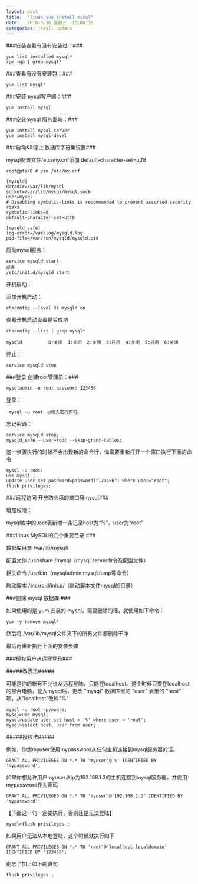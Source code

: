 ```yaml
---
layout: post
title:  "linux yum install mysql"
date:   2016-3-16 星期三  10:06:36 
categories: jekyll update
---
```


###安装查看有没有安装过：###

	yum list installed mysql*
	rpm -qa | grep mysql* 

###查看有没有安装包：###

	yum list mysql* 

###安装mysql客户端：###

	yum install mysql 

###安装mysql 服务器端：### 

	yum install mysql-server
	yum install mysql-devel

###启动&&停止 数据库字符集设置###

mysql配置文件/etc/my.cnf添加 default-character-set=utf8

	root@pts/0 # vim /etc/my.cnf
	
	[mysqld]
	datadir=/var/lib/mysql
	socket=/var/lib/mysql/mysql.sock
	user=mysql
	# Disabling symbolic-links is recommended to prevent assorted security risks
	symbolic-links=0
	default-character-set=utf8

	[mysqld_safe]
	log-error=/var/log/mysqld.log
	pid-file=/var/run/mysqld/mysqld.pid

启动mysql服务：

	service mysqld start
	或者
	/etc/init.d/mysqld start

开机启动：

添加开机启动：

	chkconfig --level 35 mysqld on

查看开机启动设置是否成功

	chkconfig --list | grep mysql* 

	mysqld          0:关闭  1:关闭  2:关闭  3:启用  4:关闭  5:启用  6:关闭

停止： 

	service mysqld stop

###登录 创建root管理员：###

	mysqladmin -u root password 123456 

登录：

	 mysql -u root -p输入密码即可。

忘记密码：

	service mysqld stop;
	mysqld_safe --user=root --skip-grant-tables;

这一步骤执行的时候不会出现新的命令行，你需要重新打开一个窗口执行下面的命令

	mysql -u root;
	use mysql ;
	update user set password=password("123456") where user="root";
	flush privileges; 

###远程访问 开放防火墙的端口号mysql###

增加权限：

mysql库中的user表新增一条记录host为“%”，user为“root”

###Linux MySQL的几个重要目录 ###

数据库目录 /var/lib/mysql/

配置文件 /usr/share /mysql（mysql.server命令及配置文件）

相关命令 /usr/bin（mysqladmin mysqldump等命令）

启动脚本 /etc/rc.d/init.d/（启动脚本文件mysql的目录）

###删除 mysql 数据库 ###

如果使用的是 yum 安装的 mysql，需要删除的话，就使用如下命令：

	yum -y remove mysql*

然后将 /var/lib/mysql文件夹下的所有文件都删除干净

最后再重新执行上面的安装步骤

###授权用户从远程登录###

#####改表法#####

可能是你的帐号不允许从远程登陆，只能在localhost。这个时候只要在localhost的那台电脑，登入mysql后，更改 "mysql" 数据库里的 "user" 表里的 "host" 项，从"localhost"改称"%"

	mysql -u root -pvmware;
	mysql>use mysql;
	mysql>update user set host = '%' where user = 'root';
	mysql>select host, user from user;

#####授权法#####

例如，你想myuser使用mypassword从任何主机连接到mysql服务器的话。

	GRANT ALL PRIVILEGES ON *.* TO 'myuser'@'%' IDENTIFIED BY 'mypassword';

如果你想允许用户myuser从ip为192.168.1.3的主机连接到mysql服务器，并使用mypassword作为密码

	GRANT ALL PRIVILEGES ON *.* TO 'myuser'@'192.168.1.3' IDENTIFIED BY 'mypassword';



【下面这一句一定要执行，否则还是无法登陆】

	mysql>flush privileges ;


如果用户无法从本地登陆，这个时候就执行如下

	GRANT ALL PRIVILEGES ON *.* TO 'root'@'localhost.localdomain' IDENTIFIED BY '123456';

别忘了加上如下的语句

	flush privileges ;